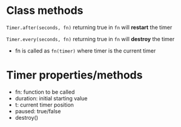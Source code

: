 # Class methods

`Timer.after(seconds, fn)` returning true in `fn` will __restart__ the timer

`Timer.every(seconds, fn)` returning true in `fn` will __destroy__ the timer

* fn is called as `fn(timer)` where timer is the current timer

# Timer properties/methods

* fn: function to be called
* duration: initial starting value
* t: current timer position
* paused: true/false
* destroy()